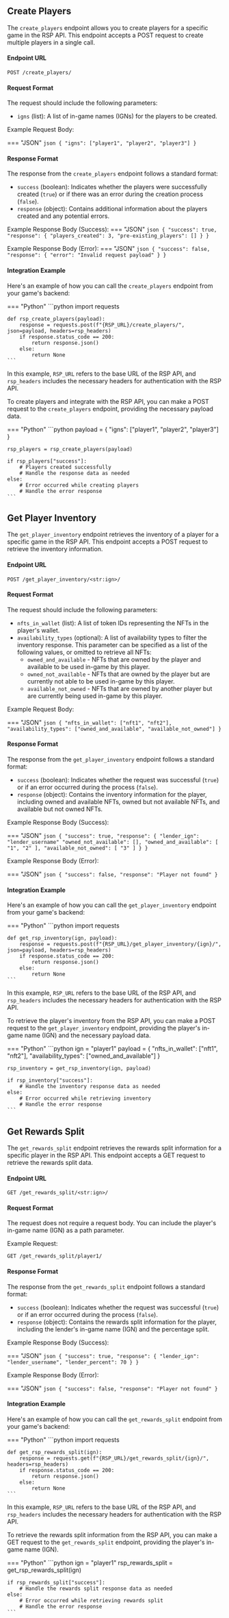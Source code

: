 ## Create Players

The `create_players` endpoint allows you to create players for a specific game in the RSP API. This endpoint accepts a POST request to create multiple players in a single call.

#### Endpoint URL

```
POST /create_players/
```

#### Request Format

The request should include the following parameters:

- `igns` (list): A list of in-game names (IGNs) for the players to be created.

Example Request Body:

=== "JSON"
    ```json
    {
        "igns": ["player1", "player2", "player3"]
    }
    ```

#### Response Format

The response from the `create_players` endpoint follows a standard format:

- `success` (boolean): Indicates whether the players were successfully created (`true`) or if there was an error during the creation process (`false`).
- `response` (object): Contains additional information about the players created and any potential errors.

Example Response Body (Success):
=== "JSON"
    ```json
    {
        "success": true,
        "response": {
            "players_created": 3,
            "pre-existing_players": []
        }
    }
    ```

Example Response Body (Error):
=== "JSON"
    ```json
    {
        "success": false,
        "response": {
            "error": "Invalid request payload"
        }
    }
    ```

#### Integration Example

Here's an example of how you can call the `create_players` endpoint from your game's backend:

=== "Python"
    ```python
    import requests

    def rsp_create_players(payload):
        response = requests.post(f"{RSP_URL}/create_players/", json=payload, headers=rsp_headers)
        if response.status_code == 200:
            return response.json()
        else:
            return None
    ```

In this example, `RSP_URL` refers to the base URL of the RSP API, and `rsp_headers` includes the necessary headers for authentication with the RSP API.

To create players and integrate with the RSP API, you can make a POST request to the `create_players` endpoint, providing the necessary payload data.

=== "Python"
    ```python
    payload = {
        "igns": ["player1", "player2", "player3"]
    }

    rsp_players = rsp_create_players(payload)

    if rsp_players["success"]:
        # Players created successfully
        # Handle the response data as needed
    else:
        # Error occurred while creating players
        # Handle the error response
    ```

## Get Player Inventory

The `get_player_inventory` endpoint retrieves the inventory of a player for a specific game in the RSP API. This endpoint accepts a POST request to retrieve the inventory information.

#### Endpoint URL

```
POST /get_player_inventory/<str:ign>/
```

#### Request Format

The request should include the following parameters:

- `nfts_in_wallet` (list): A list of token IDs representing the NFTs in the player's wallet.
- `availability_types` (optional): A list of availability types to filter the inventory response. This parameter can be specified as a list of the following values, or omitted to retrieve all NFTs:
    - `owned_and_available` - NFTs that are owned by the player and available to be used in-game by this player.
    - `owned_not_available` - NFTs that are owned by the player but are currently not able to be used in-game by this player.
    - `available_not_owned` - NFTs that are owned by another player but are currently being used in-game by this player.

Example Request Body:

=== "JSON"
    ```json
    {
        "nfts_in_wallet": ["nft1", "nft2"],
        "availability_types": ["owned_and_available", "available_not_owned"]
    }
    ```

#### Response Format

The response from the `get_player_inventory` endpoint follows a standard format:

- `success` (boolean): Indicates whether the request was successful (`true`) or if an error occurred during the process (`false`).
- `response` (object): Contains the inventory information for the player, including owned and available NFTs, owned but not available NFTs, and available but not owned NFTs.

Example Response Body (Success):

=== "JSON"
    ```json
    {
        "success": true,
        "response": {
            "lender_ign": "lender_username"
            "owned_not_available": [],
            "owned_and_available": [
                "1",
                "2"
            ],
            "available_not_owned": [
                "3"
            ]
        }
    }
    ```

Example Response Body (Error):

=== "JSON"
    ```json
    {
        "success": false,
        "response": "Player not found"
    }
    ```

#### Integration Example

Here's an example of how you can call the `get_player_inventory` endpoint from your game's backend:

=== "Python"
    ```python
    import requests

    def get_rsp_inventory(ign, payload):
        response = requests.post(f"{RSP_URL}/get_player_inventory/{ign}/", json=payload, headers=rsp_headers)
        if response.status_code == 200:
            return response.json()
        else:
            return None
    ```

In this example, `RSP_URL` refers to the base URL of the RSP API, and `rsp_headers` includes the necessary headers for authentication with the RSP API.

To retrieve the player's inventory from the RSP API, you can make a POST request to the `get_player_inventory` endpoint, providing the player's in-game name (IGN) and the necessary payload data.

=== "Python"
    ```python
    ign = "player1"
    payload = {
        "nfts_in_wallet": ["nft1", "nft2"],
        "availability_types": ["owned_and_available"]
    }

    rsp_inventory = get_rsp_inventory(ign, payload)

    if rsp_inventory["success"]:
        # Handle the inventory response data as needed
    else:
        # Error occurred while retrieving inventory
        # Handle the error response
    ```

## Get Rewards Split

The `get_rewards_split` endpoint retrieves the rewards split information for a specific player in the RSP API. This endpoint accepts a GET request to retrieve the rewards split data.

#### Endpoint URL

```
GET /get_rewards_split/<str:ign>/
```

#### Request Format

The request does not require a request body. You can include the player's in-game name (IGN) as a path parameter.

Example Request:

```
GET /get_rewards_split/player1/
```

#### Response Format

The response from the `get_rewards_split` endpoint follows a standard format:

- `success` (boolean): Indicates whether the request was successful (`true`) or if an error occurred during the process (`false`).
- `response` (object): Contains the rewards split information for the player, including the lender's in-game name (IGN) and the percentage split.

Example Response Body (Success):

=== "JSON"
    ```json
    {
        "success": true,
        "response": {
            "lender_ign": "lender_username",
            "lender_percent": 70
        }
    }
    ```

Example Response Body (Error):

=== "JSON"
    ```json
    {
        "success": false,
        "response": "Player not found"
    }
    ```

#### Integration Example

Here's an example of how you can call the `get_rewards_split` endpoint from your game's backend:

=== "Python"
    ```python
    import requests

    def get_rsp_rewards_split(ign):
        response = requests.get(f"{RSP_URL}/get_rewards_split/{ign}/", headers=rsp_headers)
        if response.status_code == 200:
            return response.json()
        else:
            return None
    ```

In this example, `RSP_URL` refers to the base URL of the RSP API, and `rsp_headers` includes the necessary headers for authentication with the RSP API.

To retrieve the rewards split information from the RSP API, you can make a GET request to the `get_rewards_split` endpoint, providing the player's in-game name (IGN).

=== "Python"
    ```python
    ign = "player1"
    rsp_rewards_split = get_rsp_rewards_split(ign)

    if rsp_rewards_split["success"]:
        # Handle the rewards split response data as needed
    else:
        # Error occurred while retrieving rewards split
        # Handle the error response
    ```